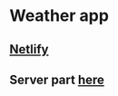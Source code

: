 # Weather app

## [Netlify](https://fervent-archimedes-bebc05.netlify.app/)

## Server part [here](https://github.com/denysMoon/weather-server)
